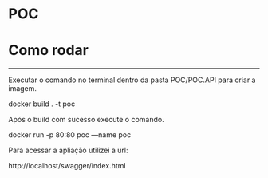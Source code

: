 # POC

# Como rodar
---------------
Executar o comando no terminal dentro da pasta POC/POC.API para criar a imagem. 

docker build . -t poc

Após o build com sucesso execute o comando. 

docker run -p 80:80 poc —name poc

Para acessar a apliação utilizei a url:

http://localhost/swagger/index.html
